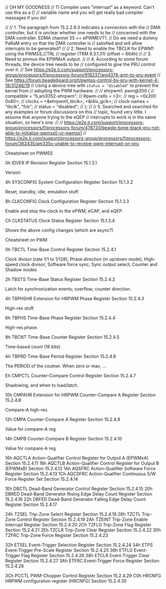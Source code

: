 // OH MY GOODNESS
// TI Compiler uses "interrupt" as a keyword.  Can't use this as a C
// variable name and you will get really bad compiler messages if you do!

//
// 1. The paragraph from 15.2.2.9.3 indicates a connection with the
//    DMA controller, but it is unclear whether one needs to be
//    concerned with the DMA controller.  EDMA channel 35 == ePWMEVT1.
//    Do we need a dummy PaRaM entry so that the DMA controller is
//    satisfied and will allow interrupts to be generated?
//
// 2. Need to enable the TBCLK for EPWM1 using the PWMSS_CTRL
//    register (TRM 9.3.1.31) (offset = 664h)
//
// 3. Need to pinmux the EPWMxA output.
//
// 4. According to some forum threads, the device tree needs to be
//    configured to give the PRU control over it.
//    See https://e2e.ti.com/support/processors-group/processors/f/processors-forum/918237/am4378-arm-to-pru-event
//    See https://forum.beagleboard.org/t/pwmss-control-by-pru-with-kernel-4-19/31246/19
//    Using a device-tree with `status = "disabled"` to prevent the kernel from
//    adopting the PWM hardware.
//
//      ehrpwm1: pwm@200 {
//      	compatible = "ti,am3352-ehrpwm";
//      	#pwm-cells = <3>;
//      	reg = <0x200 0x80>;
//      	clocks = <&ehrpwm1_tbclk>, <&l4ls_gclk>;
//      	clock-names = "tbclk", "fck";
//      	status = "disabled";
//      };
//
// 5. Searched and searched for any examples or forum discussions on this
//    topic, found very little.  I assume that anyone trying to the eQEP
//    interrupts to work is in the same situation, so here's one:
//
//      https://e2e.ti.com/support/processors-group/processors/f/processors-forum/478720/beagle-bone-black-pru-not-able-to-initialize-pwmss0-or-pwmss1
//      https://e2e.ti.com/support/processors-group/processors/f/processors-forum/362435/am335x-unable-to-receive-pwm-interrupt-on-pru

Cheatsheet on PWMSS

0h IDVER IP Revision Register Section 15.1.3.1

Version

4h SYSCONFIG System Configuration Register Section 15.1.3.2

Reset, standby, idle, emulation stuff.

8h CLKCONFIG Clock Configuration Register Section 15.1.3.3

Enable and stop the clock to the ePWM, eCAP, and eQEP.

Ch CLKSTATUS Clock Status Register Section 15.1.3.4

Shows the above config changes (which are async?)

Cheatsheet on PWM


0h TBCTL Time-Base Control Register Section 15.2.4.1

Clock divisor (rate 1/1 to 1/128); Phase direction (in up/down mode);
High-speed clock divisor; Software force sync; Sync output select;
Counter and Shadow modes

2h TBSTS Time-Base Status Register Section 15.2.4.2

Latch for synchronization events; overflow; counter direction.

4h TBPHSHR Extension for HRPWM Phase Register Section 15.2.4.3

High-res stuff.

6h TBPHS Time-Base Phase Register Section 15.2.4.4

High-res phase.

8h TBCNT Time-Base Counter Register Section 15.2.4.5

Time-based count (16 bits)

Ah TBPRD Time-Base Period Register Section 15.2.4.6

The PERIOD of the coutner.  When zero or max, ...

Eh CMPCTL Counter-Compare Control Register Section 15.2.4.7

Shadowing, and when to load/latch.

10h CMPAHR Extension for HRPWM Counter-Compare A Register Section 15.2.4.8

Compare-A high-res

12h CMPA Counter-Compare A Register Section 15.2.4.9

Value for compare-A reg

14h CMPB Counter-Compare B Register Section 15.2.4.10

Value for compare-A reg

16h AQCTLA Action-Qualifier Control Register for Output A (EPWMxA) Section 15.2.4.11
18h AQCTLB Action-Qualifier Control Register for Output B (EPWMxB) Section 15.2.4.12
1Ah AQSFRC Action-Qualifier Software Force Register Section 15.2.4.13
1Ch AQCSFRC Action-Qualifier Continuous S/W Force Register Set Section 15.2.4.14

1Eh DBCTL Dead-Band Generator Control Register Section 15.2.4.15
20h DBRED Dead-Band Generator Rising Edge Delay Count Register Section 15.2.4.16
22h DBFED Dead-Band Generator Falling Edge Delay Count Register Section 15.2.4.17

24h TZSEL Trip-Zone Select Register Section 15.2.4.18
28h TZCTL Trip-Zone Control Register Section 15.2.4.19
2Ah TZEINT Trip-Zone Enable Interrupt Register Section 15.2.4.20
2Ch TZFLG Trip-Zone Flag Register Section 15.2.4.21
2Eh TZCLR Trip-Zone Clear Register Section 15.2.4.22
30h TZFRC Trip-Zone Force Register Section 15.2.4.23

32h ETSEL Event-Trigger Selection Register Section 15.2.4.24
34h ETPS Event-Trigger Pre-Scale Register Section 15.2.4.25
36h ETFLG Event-Trigger Flag Register Section 15.2.4.26
38h ETCLR Event-Trigger Clear Register Section 15.2.4.27
3Ah ETFRC Event-Trigger Force Register Section 15.2.4.28

3Ch PCCTL PWM-Chopper Control Register Section 15.2.4.29
C0h HRCNFG HRPWM configuration register (HRCNFG) Section 15.2.4.30
